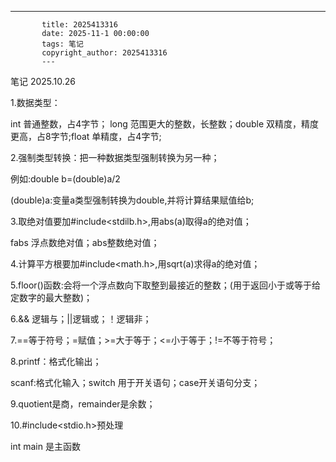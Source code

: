 ---
           title: 2025413316
           date: 2025-11-1 00:00:00
           tags: 笔记
           copyright_author: 2025413316
           ---
           

笔记 2025.10.26

1.数据类型：

int  普通整数，占4字节； long  范围更大的整数，长整数；double  双精度，精度更高，占8字节;float  单精度，占4字节;

2.强制类型转换：把一种数据类型强制转换为另一种；

例如:double b=(double)a/2

(double)a:变量a类型强制转换为double,并将计算结果赋值给b;

3.取绝对值要加#include<stdilb.h>,用abs(a)取得a的绝对值；

fabs 浮点数绝对值；abs整数绝对值；

4.计算平方根要加#include<math.h>,用sqrt(a)求得a的绝对值；

5.floor()函数:会将一个浮点数向下取整到最接近的整数；(用于返回小于或等于给定数字的最大整数)；

6.&& 逻辑与；||逻辑或；！逻辑非；

7.==等于符号；=赋值；>=大于等于；<=小于等于；!=不等于符号；

8.printf：格式化输出；

scanf:格式化输入；switch 用于开关语句；case开关语句分支；

9.quotient是商，remainder是余数；

10.#include<stdio.h>预处理

int main 是主函数



